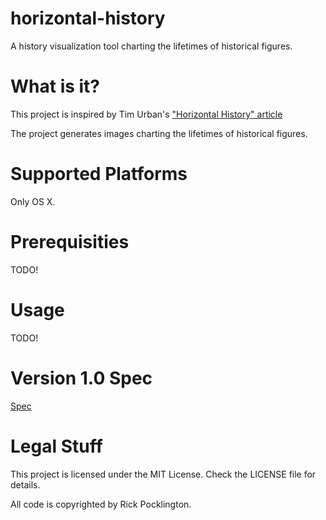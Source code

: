 # horizontal-history
A history visualization tool charting the lifetimes of historical figures.

# What is it?
This project is inspired by Tim Urban's ["Horizontal History" article](http://waitbutwhy.com/2016/01/horizontal-history.html)

The project generates images charting the lifetimes of historical figures.

# Supported Platforms
Only OS X.

# Prerequisities
TODO!

# Usage
TODO!

# Version 1.0 Spec
[Spec](https://github.com/rickpock/horizontal-history/blob/master/spec.md)

# Legal Stuff
This project is licensed under the MIT License. Check the LICENSE file for details.

All code is copyrighted by Rick Pocklington.
